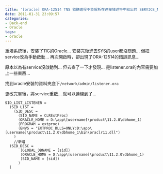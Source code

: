 ```yaml
---
title: '[oracle] ORA-12514 TNS 監聽進程不能解析在連接描述符中給出的 SERVICE_NAME'
date: 2011-01-31 23:09:57
categories:
- Back-end
- Oracle
tags:
- oracle
---
```

重灌系統後，安裝了11G的Oracle...
安裝完後進去SYS的user都沒問題...
但把service改為手動啟動...
再次開啟時，卻出現了ORA-12514的錯誤訊息...

<!--more-->

原本以為有service沒啟動到...
但去查了一下才發現...
是listener.ora的內容需要加上一些東西...

找到oracle安裝的資料夾底下`/network/admin/listener.ora`

更改完畢後，將service重啟...
就可以連線到了...

```
SID_LIST_LISTENER =
  (SID_LIST =
    (SID_DESC =
      (SID_NAME = CLRExtProc)
      (ORACLE_HOME = D:\app\[username]\product\11.2.0\dbhome_1)
      (PROGRAM = extproc)
      (ENVS = "EXTPROC_DLLS=ONLY:D:\app\[username]\product\11.2.0\dbhome_1\bin\oraclr11.dll")
    )
    //新增
  (SID_DESC =
       (GLOBAL_DBNAME = [sid])
       (ORACLE_HOME = D:\app\[username]\product\11.2.0\dbhome_1)  
       (SID_NAME = [sid])
      )
  )
```